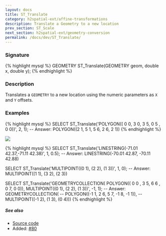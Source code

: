 ```yaml
---
layout: docs
title: ST_Translate
category: h2spatial-ext/affine-transformations
description: Translate a Geometry to a new location
prev_section: ST_Scale
next_section: h2spatial-ext/geometry-conversion
permalink: /docs/dev/ST_Translate/
---
```


### Signature

{% highlight mysql %}
GEOMETRY ST_Translate(GEOMETRY geom, double x, double y);
{% endhighlight %}

### Description
Translates a `GEOMETRY` to a new location using the numeric parameters as `X` and `Y` offsets.

### Examples

{% highlight mysql %}
SELECT ST_Translate('POLYGON(( 0 0, 3 0, 3 5, 0 5 , 0 0))', 2, 1);
-- Answer: POLYGON((2 1, 5 1, 5 6, 2 6, 2 1))
{% endhighlight %}

<img class="displayed" src="../ST_Translate.png"/>

{% highlight mysql %}
SELECT ST_Translate('LINESTRING(-71.01 42.37,-71.11 42.38)', 1, 0.5);
-- Answer: LINESTRING(-70.01 42.87, -70.11 42.88)

SELECT ST_Translate('MULTIPOINT((0 1), (2 2), (1 3))', 1, 0);
-- Answer: MULTIPOINT((1 1), (3 2), (2 3))

SELECT ST_Translate('GEOMETRYCOLLECTION(
                       POLYGON(( 0 0 , 3 5, 6  6 , 0 7, 0 0)), 
                       MULTIPOINT((0 1), (2 2), (1 3))', -1, 1);
-- Answer: GEOMETRYCOLLECTION(
--           POLYGON((-1 1, 2 6, 5 7, -1 8, -1 1)), 
--           MULTIPOINT((-1 2), (1 3), (0 4)))
{% endhighlight %}


##### See also

* <a href="https://github.com/irstv/H2GIS/blob/master/h2spatial-ext/src/main/java/org/h2gis/h2spatialext/function/spatial/affine_transformations/ST_Translate.java" target="_blank">Source code</a>
* Added: <a href="https://github.com/irstv/H2GIS/pull/80" target="_blank">#80</a>
